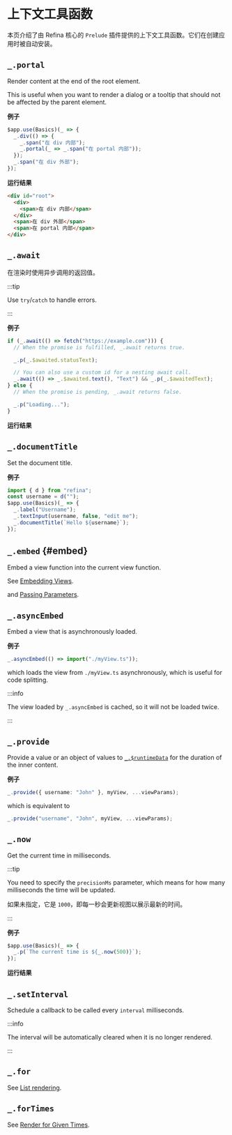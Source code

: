 <script setup>
import AsyncFetchVue from "snippets/async-fetch.vue";
import NowVue from "snippets/now.vue";
</script>

# 上下文工具函数

本页介绍了由 Refina 核心的 `Prelude` 插件提供的上下文工具函数。它们在创建应用时被自动安装。

## `_.portal`

Render content at the end of the root element.

This is useful when you want to render a dialog or a tooltip that should not be affected by the parent element.

**例子**

```ts {4}
$app.use(Basics)(_ => {
  _.div(() => {
    _.span("在 div 内部");
    _.portal(_ => _.span("在 portal 内部"));
  });
  _.span("在 div 外部");
});
```

**运行结果**

```html {6}
<div id="root">
  <div>
    <span>在 div 内部</span>
  </div>
  <span>在 div 外部</span>
  <span>在 portal 内部</span>
</div>
```

## `_.await`

在渲染时使用异步调用的返回值。

:::tip

Use `try`/`catch` to handle errors.

:::

**例子**

```ts {1,7}
if (_.await(() => fetch("https://example.com"))) {
  // When the promise is fulfilled, _.await returns true.

  _.p(_.$awaited.statusText);

  // You can also use a custom id for a nesting await call.
  _.await(() => _.$awaited.text(), "Text") && _.p(_.$awaitedText);
} else {
  // When the promise is pending, _.await returns false.

  _.p("Loading...");
}
```

**运行结果**

<AsyncFetchVue/>

## `_.documentTitle`

Set the document title.

**例子**

```ts {6}
import { d } from "refina";
const username = d("");
$app.use(Basics)(_ => {
  _.label("Username");
  _.textInput(username, false, "edit me");
  _.documentTitle(`Hello ${username}`);
});
```

## `_.embed` {#embed}

Embed a view function into the current view function.

See [Embedding Views](../essentials/view.md#embedding-views).

and [Passing Parameters](../essentials/view.md#passing-parameters).

## `_.asyncEmbed`

Embed a view that is asynchronously loaded.

**例子**

```ts
_.asyncEmbed(() => import("./myView.ts"));
```

which loads the view from `./myView.ts` asynchronously, which is useful for code splitting.

:::info

The view loaded by `_.asyncEmbed` is cached, so it will not be loaded twice.

:::

## `_.provide`

Provide a value or an object of values to [`_.$runtimeData`](./directives.md#runtime-data) for the duration of the inner content.

**例子**

```ts
_.provide({ username: "John" }, myView, ...viewParams);
```

which is equivalent to

```ts
_.provide("username", "John", myView, ...viewParams);
```

## `_.now`

Get the current time in milliseconds.

:::tip

You need to specify the `precisionMs` parameter, which means for how many milliseconds the time will be updated.

如果未指定，它是 `1000`，即每一秒会更新视图以展示最新的时间。

:::

**例子**

```ts
$app.use(Basics)(_ => {
  _.p(`The current time is ${_.now(500)}`);
});
```

**运行结果**

<NowVue/>

## `_.setInterval`

Schedule a callback to be called every `interval` milliseconds.

:::info

The interval will be automatically cleared when it is no longer rendered.

:::

## `_.for`

See [List rendering](../essentials/list).

## `_.forTimes`

See [Render for Given Times](../essentials/list#for-times).
